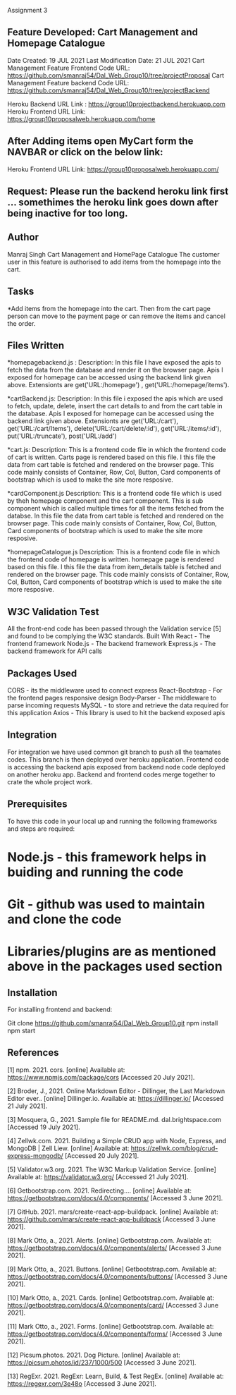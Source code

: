 Assignment 3

## Feature Developed: Cart Management and Homepage Catalogue

Date Created: 19 JUL 2021
Last Modification Date: 21 JUL 2021
Cart Management Feature Frontend Code URL: https://github.com/smanraj54/Dal_Web_Group10/tree/projectProposal
Cart Management Feature backend Code URL: https://github.com/smanraj54/Dal_Web_Group10/tree/projectBackend 

Heroku Backend URL Link : https://group10projectbackend.herokuapp.com    
Heroku Frontend URL Link: https://group10proposalweb.herokuapp.com/home

## After Adding items open MyCart form the NAVBAR or click on the below link:
Heroku Frontend URL Link: https://group10proposalweb.herokuapp.com/

## Request: Please run the backend heroku link first ... somethimes the heroku link goes down after being inactive for too long.


## Author

Manraj Singh
Cart Management and HomePage Catalogue
The customer user in this feature is authorised to add items from the homepage into the cart.

## Tasks

*Add items from the homepage into the cart. Then from the cart page person can move to the payment page or can remove the items and cancel the order.

## Files Written

*homepagebackend.js : 
    Description: In this file I have exposed the apis to fetch the data from the database and render it on the browser   page. Apis I exposed for homepage can be accessed using the backend link given above. Extensionts are get('URL:/homepage') , get('URL:/homepage/items').


*cartBackend.js:
    Description: In this file i exposed the apis which are used to fetch, update, delete, insert the cart details to and from the cart table in the database. Apis I exposed for homepage can be accessed using the backend link given above. Extensionts are get('URL:/cart'), get('URL:/cart/Items'), delete('URL:/cart/delete/:id'), get('URL:/items/:id'), put('URL:/truncate'), post('URL:/add') 

*cart.js:
    Description: This is a frontend code file in which the frontend code of cart is written. Carts page is rendered based on this file. I this file the data from cart table is fetched and rendered on the browser page. This code mainly consists of Container, Row, Col, Button, Card components of bootstrap which is used to make the site more resposive.


 *cardComponent.js
    Description: This is a frontend code file which is used by theh homepage component and the cart component. This is sub component which is called multiple times for all the items fetched from the databse. In this file the data from cart table is fetched and rendered on the browser page. This code mainly consists of Container, Row, Col, Button, Card components of bootstrap which is used to make the site more resposive.

  
  *homepageCatalogue.js
    Description: This is a frontend code file in which the frontend code of homepage is written. homepage page is rendered based on this file. I this file the data from item_details table is fetched and rendered on the browser page. This code mainly consists of Container, Row, Col, Button, Card components of bootstrap which is used to make the site more resposive.


## W3C Validation Test

All the front-end code has been passed through the Validation service [5] and found to be complying the W3C standards.
Built With
React - The frontend framework
Node.js - The backend framework
Express.js - The backend framework for API calls

## Packages Used

CORS - its the middleware used to connect express
React-Bootstrap - For the frontend pages responsive design
Body-Parser - The middleware to parse incoming requests
MySQL - to store and retrieve the data required for this application
Axios - This library is used to hit the backend exposed apis


## Integration

For integration we have used common git branch to push all the teamates codes.
This branch is then deployed over heroku application.
Frontend code is accessing the backend apis exposed from backend node code deployed on another heroku app.
Backend and frontend codes merge together to crate the whole project work.

## Prerequisites

To have this code in your local up and running the following frameworks and steps are required:

# Node.js - this framework helps in buiding and running the code

# Git - github was used to maintain and clone the code 

# Libraries/plugins are as mentioned above in the packages used section

## Installation

For installing frontend and backend:

Git clone https://github.com/smanraj54/Dal_Web_Group10.git
npm install
npm start 


## References

[1] npm. 2021. cors. [online] Available at: https://www.npmjs.com/package/cors [Accessed 20 July 2021]. 

[2] Broder, J., 2021. Online Markdown Editor - Dillinger, the Last Markdown Editor ever.. [online] Dillinger.io. Available at: https://dillinger.io/ [Accessed 21 July 2021]. 

[3] Mosquera, G., 2021. Sample file for README.md. dal.brightspace.com [Accessed 19 July 2021]. 

[4] Zellwk.com. 2021. Building a Simple CRUD app with Node, Express, and MongoDB | Zell Liew. [online] Available at: https://zellwk.com/blog/crud-express-mongodb/ [Accessed 20 July 2021]. 

[5] Validator.w3.org. 2021. The W3C Markup Validation Service. [online] Available at: https://validator.w3.org/ [Accessed 21 July 2021].

[6] Getbootstrap.com. 2021. Redirecting…. [online] Available at: <https://getbootstrap.com/docs/4.0/components/> [Accessed 3 June 2021].

[7] GitHub. 2021. mars/create-react-app-buildpack. [online] Available at: <https://github.com/mars/create-react-app-buildpack> [Accessed 3 June 2021].

[8] Mark Otto, a., 2021. Alerts. [online] Getbootstrap.com. Available at: <https://getbootstrap.com/docs/4.0/components/alerts/> [Accessed 3 June 2021].

[9] Mark Otto, a., 2021. Buttons. [online] Getbootstrap.com. Available at: <https://getbootstrap.com/docs/4.0/components/buttons/> [Accessed 3 June 2021].

[10] Mark Otto, a., 2021. Cards. [online] Getbootstrap.com. Available at: <https://getbootstrap.com/docs/4.0/components/card/> [Accessed 3 June 2021].

[11] Mark Otto, a., 2021. Forms. [online] Getbootstrap.com. Available at: <https://getbootstrap.com/docs/4.0/components/forms/> [Accessed 3 June 2021].

[12] Picsum.photos. 2021. Dog Picture. [online] Available at: <https://picsum.photos/id/237/1000/500> [Accessed 3 June 2021].

[13] RegExr. 2021. RegExr: Learn, Build, & Test RegEx. [online] Available at: <https://regexr.com/3e48o> [Accessed 3 June 2021].